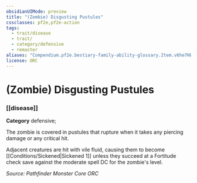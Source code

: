 ```yaml
---
obsidianUIMode: preview
title: "(Zombie) Disgusting Pustules"
cssclasses: pf2e,pf2e-action
tags:
  - trait/disease
  - trait/
  - category/defensive
  - remaster
aliases: "Compendium.pf2e.bestiary-family-ability-glossary.Item.v6he7HLxYGzaMnvL"
license: ORC
---
```

# (Zombie) Disgusting Pustules

### [[disease]]

**Category** defensive; 




The zombie is covered in pustules that rupture when it takes any piercing damage or any critical hit.

Adjacent creatures are hit with vile fluid, causing them to become [[Conditions/Sickened|Sickened 1]] unless they succeed at a Fortitude check save against the moderate spell DC for the zombie's level.

*Source: Pathfinder Monster Core*
*ORC*